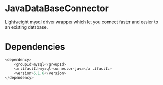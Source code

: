 JavaDataBaseConnector
=====================

Lightweight mysql driver wrapper which let you connect faster and easier to an existing database.

Dependencies
=============
```javascript
<dependency>
	<groupId>mysql</groupId>
	<artifactId>mysql-connector-java</artifactId>
	<version>5.1.6</version>
</dependency>
```

